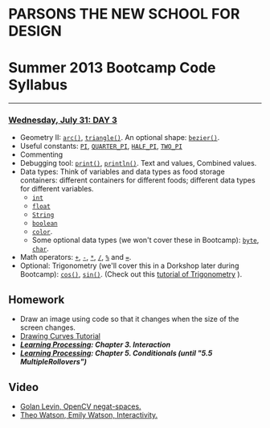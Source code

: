 # PARSONS THE NEW SCHOOL FOR DESIGN
# Summer 2013 Bootcamp Code Syllabus
-------------------------------------------------------------------

### [Wednesday, July 31: DAY 3](https://docs.google.com/presentation/d/1V-ZBnduJRSbLPwGCE-1VziMGW0Z4AEP-A5_U7GOMUx0/edit?usp=sharing)

* Geometry II: [`arc()`](http://processing.org/reference/arc_.html), [`triangle()`](http://processing.org/reference/triangle_.html). An optional shape: [`bezier()`](http://processing.org/reference/bezier_.html).
* Useful constants: [`PI`](http://processing.org/reference/PI.html), [`QUARTER_PI`](http://processing.org/reference/QUARTER_PI.html), [`HALF_PI`](http://processing.org/reference/HALF_PI.html), [`TWO_PI`](http://processing.org/reference/TWO_PI.html)
* Commenting
* Debugging tool: [```print()```](http://processing.org/reference/print_.html), [```println()```](http://processing.org/reference/println_.html). Text and values, Combined values. 
* Data types: Think of variables and data types as food storage containers: different containers for different foods; different data types for different variables. 
	* [`int`](http://processing.org/reference/int.html)
	* [`float`](http://processing.org/reference/float.html)
	* [`String`](http://processing.org/reference/String.html)
	* [`boolean`](http://processing.org/reference/boolean.html)
	* [`color`](http://processing.org/reference/color_datatype.html).
	* Some optional data types (we won't cover these in Bootcamp): [`byte`](http://processing.org/reference/byte.html), [`char`](http://processing.org/reference/char.html).
* Math operators: [`+`](http://processing.org/reference/addition.html), [`-`](http://processing.org/reference/minus.html), [`*`](http://processing.org/reference/multiply.html), [`/`](http://processing.org/reference/divide.html), [`%`](http://processing.org/reference/modulo.html) and [`=`](http://processing.org/reference/assign.html).
* Optional: Trigonometry (we'll cover this in a Dorkshop later during Bootcamp): [`cos()`](http://processing.org/reference/cos_.html), [`sin()`](http://processing.org/reference/sin_.html). (Check out this [tutorial of Trigonometry](http://processing.org/tutorials/trig/) ).


## Homework

* Draw an image using code so that it changes when the size of the screen changes.
* [Drawing Curves Tutorial](http://processing.org/tutorials/curves/)
* ***[Learning Processing](http://21it.files.wordpress.com/2008/09/0123736021.pdf): Chapter 3. Interaction***
* ***[Learning Processing](http://21it.files.wordpress.com/2008/09/0123736021.pdf): Chapter 5. Conditionals (until "5.5 MultipleRollovers")***


## Video

* [Golan Levin, OpenCV negat-spaces. ](http://www.ted.com/talks/golan_levin_ted2009.html)
* [Theo Watson, Emily Watson, Interactivity. ](https://vimeo.com/49984593)
